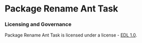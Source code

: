 # Package Rename Ant Task

### Licensing and Governance

Package Rename Ant Task is licensed under a license - [EDL 1.0](LICENSE.md).
